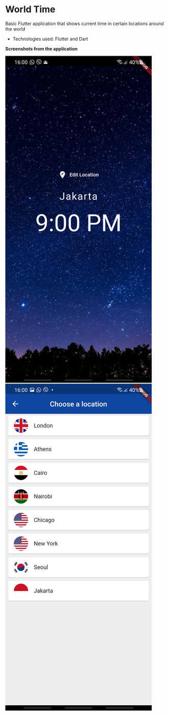 # World Time

Basic Flutter application that shows current time in certain locations around the world

* Technologies used: Flutter and Dart

**Screenshots from the application**

![Landing page](https://github.com/KerimZuna/World_Time/blob/main/Screenshot_20230521-160021.jpg)
![Selection menu](https://github.com/KerimZuna/World_Time/blob/main/Screenshot_20230521-160024.jpg)
